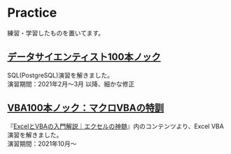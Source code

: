 # Practice
練習・学習したものを置いてます。

## [データサイエンティスト100本ノック](https://github.com/The-Japan-DataScientist-Society/100knocks-preprocess)
SQL(PostgreSQL)演習を解きました。  
演習期間：2021年2月〜3月 以降、細かな修正

## [VBA100本ノック：マクロVBAの特訓](https://excel-ubara.com/vba100/)
『[ExcelとVBAの入門解説｜エクセルの神髄](https://excel-ubara.com/)』内のコンテンツより、Excel VBA演習を解きました。  
演習期間：2021年10月〜
